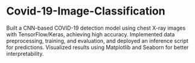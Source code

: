 # Covid-19-Image-Classification
Built a CNN-based COVID-19 detection model using chest X-ray images with TensorFlow/Keras, achieving high accuracy. Implemented data preprocessing, training, and evaluation, and deployed an inference script for predictions. Visualized results using Matplotlib and Seaborn for better interpretability.
